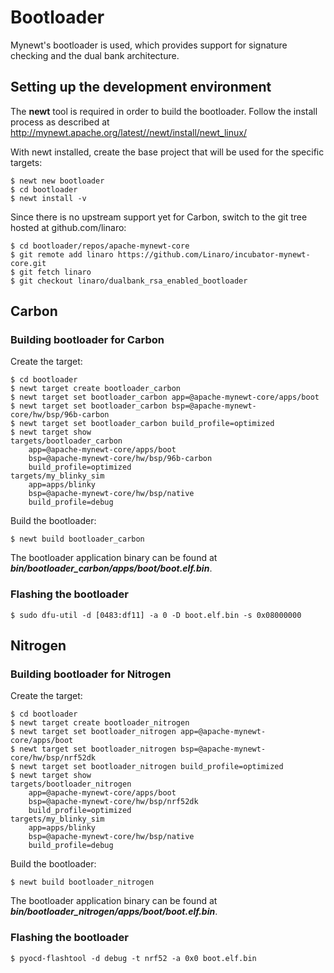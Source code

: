 # Bootloader

Mynewt's bootloader is used, which provides support for signature checking and the dual bank architecture.

## Setting up the development environment

The **newt** tool is required in order to build the bootloader. Follow the install process as described at http://mynewt.apache.org/latest//newt/install/newt_linux/

With newt installed, create the base project that will be used for the specific targets:
```
$ newt new bootloader
$ cd bootloader
$ newt install -v
```

Since there is no upstream support yet for Carbon, switch to the git tree hosted at github.com/linaro:
```
$ cd bootloader/repos/apache-mynewt-core
$ git remote add linaro https://github.com/Linaro/incubator-mynewt-core.git
$ git fetch linaro
$ git checkout linaro/dualbank_rsa_enabled_bootloader
```

## Carbon

### Building bootloader for Carbon

Create the target:
```
$ cd bootloader
$ newt target create bootloader_carbon
$ newt target set bootloader_carbon app=@apache-mynewt-core/apps/boot
$ newt target set bootloader_carbon bsp=@apache-mynewt-core/hw/bsp/96b-carbon
$ newt target set bootloader_carbon build_profile=optimized
$ newt target show
targets/bootloader_carbon
    app=@apache-mynewt-core/apps/boot
    bsp=@apache-mynewt-core/hw/bsp/96b-carbon
    build_profile=optimized
targets/my_blinky_sim
    app=apps/blinky
    bsp=@apache-mynewt-core/hw/bsp/native
    build_profile=debug
```

Build the bootloader:
```
$ newt build bootloader_carbon
```

The bootloader application binary can be found at ***bin/bootloader_carbon/apps/boot/boot.elf.bin***.

### Flashing the bootloader

```
$ sudo dfu-util -d [0483:df11] -a 0 -D boot.elf.bin -s 0x08000000
```

## Nitrogen

### Building bootloader for Nitrogen

Create the target:
```
$ cd bootloader
$ newt target create bootloader_nitrogen
$ newt target set bootloader_nitrogen app=@apache-mynewt-core/apps/boot
$ newt target set bootloader_nitrogen bsp=@apache-mynewt-core/hw/bsp/nrf52dk
$ newt target set bootloader_nitrogen build_profile=optimized
$ newt target show
targets/bootloader_nitrogen
    app=@apache-mynewt-core/apps/boot
    bsp=@apache-mynewt-core/hw/bsp/nrf52dk
    build_profile=optimized
targets/my_blinky_sim
    app=apps/blinky
    bsp=@apache-mynewt-core/hw/bsp/native
    build_profile=debug
```

Build the bootloader:
```
$ newt build bootloader_nitrogen
```

The bootloader application binary can be found at ***bin/bootloader_nitrogen/apps/boot/boot.elf.bin***.

### Flashing the bootloader

```
$ pyocd-flashtool -d debug -t nrf52 -a 0x0 boot.elf.bin
```
